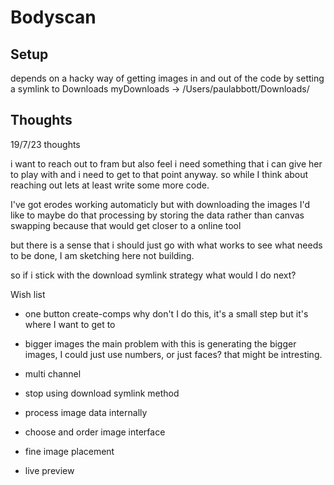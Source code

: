 # Bodyscan

## Setup

depends on a hacky way of getting images in and out of the code by setting a symlink to Downloads
myDownloads -> /Users/paulabbott/Downloads/

## Thoughts

19/7/23
thoughts

i want to reach out to fram but also feel i need something that i can give her to play with
and i need to get to that point anyway. so while I think about reaching out lets at least write some more code.

I've got erodes working automaticly but with downloading the images
I'd like to maybe do that processing by storing the data rather than canvas swapping
because that would get closer to a online tool

but there is a sense that i should just go with what works to see what needs to be done, I am sketching here not building.

so if i stick with the download symlink strategy what would I do next?

Wish list
- one button create-comps
why don't I do this, it's a small step but it's where I want to get to

- bigger images
the main problem with this is generating the bigger images, I could just use numbers, or just faces? that might be intresting.

- multi channel
- stop using download symlink method
- process image data internally
- choose and order image interface
- fine image placement
- live preview
